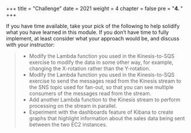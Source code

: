 +++
title = "Challenge"
date = 2021
weight = 4
chapter = false
pre = "<b>4. </b>"
+++

If you have time available, take your pick of the following to help solidify what you have learned in this module. If you don’t have time to fully implement, at least consider what your approach would be, and discuss with your instructor:
> - Modify the Lambda function you used in the Kinesis-to-SQS exercise to modify the data in some other way, for example, changing the X-rotation rather than the Y-rotation.
> - Modify the Lambda function you used in the Kinesis-to-SQS exercise to send the messages read from the Kinesis stream to the SNS topic used for fan-out, so that you can see multiple consumers of the messages read from the stream.
> - Add another Lambda function to the Kinesis stream to perform processing on the stream in parallel.
> - Experiment with the dashboards feature of Kibana to create graphs that highlight information about the sales data being sent between the two EC2 instances.
